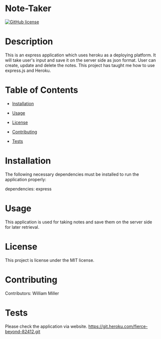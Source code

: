 # Note-Taker

[![GitHub license](https://img.shields.io/badge/license-MIT-blue.svg)](https://github.com/tr8b5/Note-Taker)

# Description

This is an express application which uses heroku as a deploying platform. It will take user's input and save it on the server side as json format. User can create, update and delete the notes. This project has taught me how to use express.js and Heroku.

# Table of Contents 

* [Installation](#installation)

* [Usage](#usage)

* [License](#license)

* [Contributing](#contributing)

* [Tests](#tests)


# Installation

The following necessary dependencies must be installed to run the application properly:

dependencies: express

# Usage

​This application is used for taking notes and save them on the server side for later retrieval.

# License

This project is license under the MIT license.

# Contributing

​Contributors: William Miller

# Tests

Please check the application via website. https://git.heroku.com/fierce-beyond-82412.git
